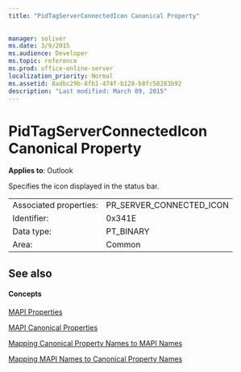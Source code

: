 ```yaml
---
title: "PidTagServerConnectedIcon Canonical Property"
 
 
manager: soliver
ms.date: 3/9/2015
ms.audience: Developer
ms.topic: reference
ms.prod: office-online-server
localization_priority: Normal
ms.assetid: 8adbc29b-8fb1-474f-b128-b8fc58283b92
description: "Last modified: March 09, 2015"
---
```


# PidTagServerConnectedIcon Canonical Property

  
  
**Applies to**: Outlook 
  
Specifies the icon displayed in the status bar.
  
|||
|:-----|:-----|
|Associated properties:  <br/> |PR_SERVER_CONNECTED_ICON  <br/> |
|Identifier:  <br/> |0x341E  <br/> |
|Data type:  <br/> |PT_BINARY  <br/> |
|Area:  <br/> |Common  <br/> |
   
## See also

#### Concepts

[MAPI Properties](mapi-properties.md)
  
[MAPI Canonical Properties](mapi-canonical-properties.md)
  
[Mapping Canonical Property Names to MAPI Names](mapping-canonical-property-names-to-mapi-names.md)
  
[Mapping MAPI Names to Canonical Property Names](mapping-mapi-names-to-canonical-property-names.md)


